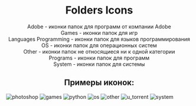 <h1 align="center">Folders Icons</h1>

<p align="center">
Adobe - иконки папок для программ от компании Adobe<br>
Games - иконки папок для игр<br>
Languages Programming - иконки папок для языков программирования<br>
OS - иконки папок для операционных систем<br>
Other - иконки папок не относящиеся ни к одной категории<br>
Programs - иконки папок для программ<br>
System - иконки папок для системы
</p>

<h2 align="center">Примеры иконок:</h2>

<p align="center">
  
![photoshop](Adobe/photoshop.ico) ![games](Games/rockstar_launcher.ico) ![python](Languages%20Programming/python.ico) ![os](OS/ubuntu.ico)
![other](Other/youtube.ico) ![u_torrent](Programs/unity.ico) ![system](System/video.ico)

</p>
